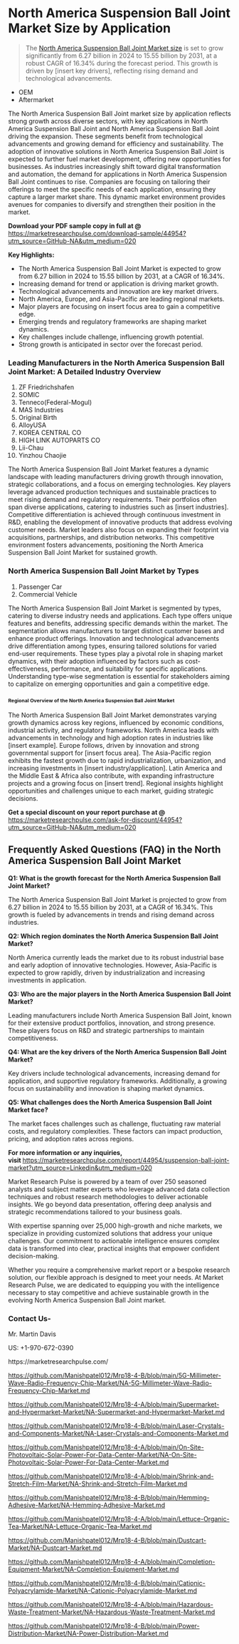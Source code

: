 <h1>North America Suspension Ball Joint Market&nbsp;Size by Application</h1><blockquote><p>The <a href="https://marketresearchpulse.com/download-sample/44954?utm_source=GitHub-NA&amp;utm_medium=020">North America Suspension Ball Joint Market size</a> is set to grow significantly from 6.27 billion in 2024 to 15.55 billion by 2031, at a robust CAGR of 16.34% during the forecast period. This growth is driven by [insert key drivers], reflecting rising demand and technological advancements.</p></blockquote><ul><li>OEM<li> Aftermarket</li></ul><p>The North America Suspension Ball Joint market size by application reflects strong growth across diverse sectors, with key applications in North America Suspension Ball Joint and North America Suspension Ball Joint driving the expansion. These segments benefit from technological advancements and growing demand for efficiency and sustainability. The adoption of innovative solutions in North America Suspension Ball Joint is expected to further fuel market development, offering new opportunities for businesses. As industries increasingly shift toward digital transformation and automation, the demand for applications in North America Suspension Ball Joint continues to rise. Companies are focusing on tailoring their offerings to meet the specific needs of each application, ensuring they capture a larger market share. This dynamic market environment provides avenues for companies to diversify and strengthen their position in the market.</p><p><strong>Download your PDF sample copy in full at @ </strong><a href="https://marketresearchpulse.com/download-sample/44954?utm_source=GitHub-NA&amp;utm_medium=020">https://marketresearchpulse.com/download-sample/44954?utm_source=GitHub-NA&amp;utm_medium=020</a></p><p><strong>Key Highlights: </strong></p><ul><li>The North America Suspension Ball Joint Market is expected to grow from 6.27 billion in 2024 to 15.55 billion by 2031, at a CAGR of 16.34%.</li><li>Increasing demand for trend or application is driving market growth.</li><li>Technological advancements and innovation are key market drivers.</li><li>North America, Europe, and Asia-Pacific are leading regional markets.</li><li>Major players are focusing on insert focus area to gain a competitive edge.</li><li>Emerging trends and regulatory frameworks are shaping market dynamics.</li><li>Key challenges include challenge, influencing growth potential.</li><li>Strong growth is anticipated in sector over the forecast period.</li></ul><h3>Leading Manufacturers in the North America Suspension Ball Joint Market: A Detailed Industry Overview</h3><ol><li>ZF Friedrichshafen</li><li>SOMIC</li><li>Tenneco(Federal-Mogul)</li><li>MAS Industries</li><li>Original Birth</li><li>AlloyUSA</li><li>KOREA CENTRAL CO</li><li>HIGH LINK AUTOPARTS CO</li><li>Lii-Chau</li><li>Yinzhou Chaojie</li></ol><div class="flex max-w-full flex-col flex-grow"><div class="min-h-8 text-message flex w-full flex-col items-end gap-2 whitespace-normal break-words [.text-message+&amp;]:mt-5" dir="auto" data-message-author-role="assistant" data-message-id="fd8432e4-4910-450d-b182-61b7bfb0a01f" data-message-model-slug="gpt-4o"><div class="flex w-full flex-col gap-1 empty:hidden first:pt-[3px]"><div class="markdown prose w-full break-words dark:prose-invert light"><p>The North America Suspension Ball Joint Market features a dynamic landscape with leading manufacturers driving growth through innovation, strategic collaborations, and a focus on emerging technologies. Key players leverage advanced production techniques and sustainable practices to meet rising demand and regulatory requirements. Their portfolios often span diverse applications, catering to industries such as [insert industries]. Competitive differentiation is achieved through continuous investment in R&amp;D, enabling the development of innovative products that address evolving customer needs. Market leaders also focus on expanding their footprint via acquisitions, partnerships, and distribution networks. This competitive environment fosters advancements, positioning the North America Suspension Ball Joint Market for sustained growth.</p></div></div></div></div><h3>North America Suspension Ball Joint Market by Types</h3><ol><li>Passenger Car<li> Commercial Vehicle</li></ol><div class="flex max-w-full flex-col flex-grow"><div class="min-h-8 text-message flex w-full flex-col items-end gap-2 whitespace-normal break-words [.text-message+&amp;]:mt-5" dir="auto" data-message-author-role="assistant" data-message-id="084470be-0bb7-4664-bddf-5156b4f41249" data-message-model-slug="gpt-4o-mini"><div class="flex w-full flex-col gap-1 empty:hidden first:pt-[3px]"><div class="markdown prose w-full break-words dark:prose-invert light"><p>The North America Suspension Ball Joint Market is segmented by types, catering to diverse industry needs and applications. Each type offers unique features and benefits, addressing specific demands within the market. The segmentation allows manufacturers to target distinct customer bases and enhance product offerings. Innovation and technological advancements drive differentiation among types, ensuring tailored solutions for varied end-user requirements. These types play a pivotal role in shaping market dynamics, with their adoption influenced by factors such as cost-effectiveness, performance, and suitability for specific applications. Understanding type-wise segmentation is essential for stakeholders aiming to capitalize on emerging opportunities and gain a competitive edge.</p></div></div></div></div><h3><span style="font-size: 11px;">Regional Overview of the North America Suspension Ball Joint Market</span></h3><div class="flex max-w-full flex-col flex-grow"><div class="min-h-8 text-message flex w-full flex-col items-end gap-2 whitespace-normal break-words [.text-message+&amp;]:mt-5" dir="auto" data-message-author-role="assistant" data-message-id="e9038762-ce64-4e30-91c9-9bd413514231" data-message-model-slug="gpt-4o-mini"><div class="flex w-full flex-col gap-1 empty:hidden first:pt-[3px]"><div class="markdown prose w-full break-words dark:prose-invert light"><p>The North America Suspension Ball Joint Market demonstrates varying growth dynamics across key regions, influenced by economic conditions, industrial activity, and regulatory frameworks. North America leads with advancements in technology and high adoption rates in industries like [insert example]. Europe follows, driven by innovation and strong governmental support for [insert focus area]. The Asia-Pacific region exhibits the fastest growth due to rapid industrialization, urbanization, and increasing investments in [insert industry/application]. Latin America and the Middle East &amp; Africa also contribute, with expanding infrastructure projects and a growing focus on [insert trend]. Regional insights highlight opportunities and challenges unique to each market, guiding strategic decisions.</p></div></div></div></div><p><strong>Get a special discount on your report purchase at @ </strong><a href="https://marketresearchpulse.com/ask-for-discount/44954?utm_source=GitHub-NA&amp;utm_medium=020">https://marketresearchpulse.com/ask-for-discount/44954?utm_source=GitHub-NA&amp;utm_medium=020</a></p><h2>Frequently Asked Questions (FAQ) in the North America Suspension Ball Joint Market</h2><p><strong>Q1: What is the growth forecast for the North America Suspension Ball Joint Market?</strong></p><p>The North America Suspension Ball Joint Market is projected to grow from 6.27 billion in 2024 to 15.55 billion by 2031, at a CAGR of 16.34%. This growth is fueled by advancements in trends and rising demand across industries.</p><p><strong>Q2: Which region dominates the North America Suspension Ball Joint Market?</strong></p><p>North America currently leads the market due to its robust industrial base and early adoption of innovative technologies. However, Asia-Pacific is expected to grow rapidly, driven by industrialization and increasing investments in application.</p><p><strong>Q3: Who are the major players in the North America Suspension Ball Joint Market?</strong></p><p>Leading manufacturers include North America Suspension Ball Joint, known for their extensive product portfolios, innovation, and strong presence. These players focus on R&amp;D and strategic partnerships to maintain competitiveness.</p><p><strong>Q4: What are the key drivers of the North America Suspension Ball Joint Market?</strong></p><p>Key drivers include technological advancements, increasing demand for application, and supportive regulatory frameworks. Additionally, a growing focus on sustainability and innovation is shaping market dynamics.</p><p><strong>Q5: What challenges does the North America Suspension Ball Joint Market face?</strong></p><p>The market faces challenges such as challenge, fluctuating raw material costs, and regulatory complexities. These factors can impact production, pricing, and adoption rates across regions.</p><p><strong>For more information or any inquiries, visit&nbsp;</strong><a href="https://marketresearchpulse.com/report/44954/suspension-ball-joint-market?utm_source=Linkedin&utm_medium=020">https://marketresearchpulse.com/report/44954/suspension-ball-joint-market?utm_source=Linkedin&utm_medium=020</a></p><p>Market Research Pulse is powered by a team of over 250 seasoned analysts and subject matter experts who leverage advanced data collection techniques and robust research methodologies to deliver actionable insights. We go beyond data presentation, offering deep analysis and strategic recommendations tailored to your business goals.</p><p>With expertise spanning over 25,000 high-growth and niche markets, we specialize in providing customized solutions that address your unique challenges. Our commitment to actionable intelligence ensures complex data is transformed into clear, practical insights that empower confident decision-making.</p><p>Whether you require a comprehensive market report or a bespoke research solution, our flexible approach is designed to meet your needs. At Market Research Pulse, we are dedicated to equipping you with the intelligence necessary to stay competitive and achieve sustainable growth in the evolving North America Suspension Ball Joint market.</p><h3><strong>Contact Us-</strong></h3><p>Mr. Martin Davis</p><p>US: +1-970-672-0390</p><p>https://marketresearchpulse.com/</p><p><a href="https://github.com/Manishpatel012/Mrp18-4-B/blob/main/5G-Millimeter-Wave-Radio-Frequency-Chip-Market/NA-5G-Millimeter-Wave-Radio-Frequency-Chip-Market.md">https://github.com/Manishpatel012/Mrp18-4-B/blob/main/5G-Millimeter-Wave-Radio-Frequency-Chip-Market/NA-5G-Millimeter-Wave-Radio-Frequency-Chip-Market.md</a></p><p><a href="https://github.com/Manishpatel012/Mrp18-4-A/blob/main/Supermarket-and-Hypermarket-Market/NA-Supermarket-and-Hypermarket-Market.md">https://github.com/Manishpatel012/Mrp18-4-A/blob/main/Supermarket-and-Hypermarket-Market/NA-Supermarket-and-Hypermarket-Market.md</a></p><p><a href="https://github.com/Manishpatel012/Mrp18-4-B/blob/main/Laser-Crystals-and-Components-Market/NA-Laser-Crystals-and-Components-Market.md">https://github.com/Manishpatel012/Mrp18-4-B/blob/main/Laser-Crystals-and-Components-Market/NA-Laser-Crystals-and-Components-Market.md</a></p><p><a href="https://github.com/Manishpatel012/Mrp18-4-A/blob/main/On-Site-Photovoltaic-Solar-Power-For-Data-Center-Market/NA-On-Site-Photovoltaic-Solar-Power-For-Data-Center-Market.md">https://github.com/Manishpatel012/Mrp18-4-A/blob/main/On-Site-Photovoltaic-Solar-Power-For-Data-Center-Market/NA-On-Site-Photovoltaic-Solar-Power-For-Data-Center-Market.md</a></p><p><a href="https://github.com/Manishpatel012/Mrp18-4-A/blob/main/Shrink-and-Stretch-Film-Market/NA-Shrink-and-Stretch-Film-Market.md">https://github.com/Manishpatel012/Mrp18-4-A/blob/main/Shrink-and-Stretch-Film-Market/NA-Shrink-and-Stretch-Film-Market.md</a></p><p><a href="https://github.com/Manishpatel012/Mrp18-4-B/blob/main/Hemming-Adhesive-Market/NA-Hemming-Adhesive-Market.md">https://github.com/Manishpatel012/Mrp18-4-B/blob/main/Hemming-Adhesive-Market/NA-Hemming-Adhesive-Market.md</a></p><p><a href="https://github.com/Manishpatel012/Mrp18-4-A/blob/main/Lettuce-Organic-Tea-Market/NA-Lettuce-Organic-Tea-Market.md">https://github.com/Manishpatel012/Mrp18-4-A/blob/main/Lettuce-Organic-Tea-Market/NA-Lettuce-Organic-Tea-Market.md</a></p><p><a href="https://github.com/Manishpatel012/Mrp18-4-B/blob/main/Dustcart-Market/NA-Dustcart-Market.md">https://github.com/Manishpatel012/Mrp18-4-B/blob/main/Dustcart-Market/NA-Dustcart-Market.md</a></p><p><a href="https://github.com/Manishpatel012/Mrp18-4-A/blob/main/Completion-Equipment-Market/NA-Completion-Equipment-Market.md">https://github.com/Manishpatel012/Mrp18-4-A/blob/main/Completion-Equipment-Market/NA-Completion-Equipment-Market.md</a></p><p><a href="https://github.com/Manishpatel012/Mrp18-4-B/blob/main/Cationic-Polyacrylamide-Market/NA-Cationic-Polyacrylamide-Market.md">https://github.com/Manishpatel012/Mrp18-4-B/blob/main/Cationic-Polyacrylamide-Market/NA-Cationic-Polyacrylamide-Market.md</a></p><p><a href="https://github.com/Manishpatel012/Mrp18-4-A/blob/main/Hazardous-Waste-Treatment-Market/NA-Hazardous-Waste-Treatment-Market.md">https://github.com/Manishpatel012/Mrp18-4-A/blob/main/Hazardous-Waste-Treatment-Market/NA-Hazardous-Waste-Treatment-Market.md</a></p><p><a href="https://github.com/Manishpatel012/Mrp18-4-B/blob/main/Power-Distribution-Market/NA-Power-Distribution-Market.md">https://github.com/Manishpatel012/Mrp18-4-B/blob/main/Power-Distribution-Market/NA-Power-Distribution-Market.md</a></p>
